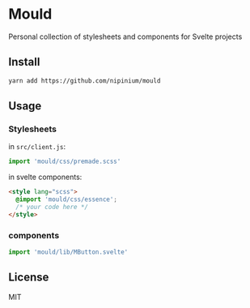 # Mould

Personal collection of stylesheets and components for Svelte projects

## Install

```sh
yarn add https://github.com/nipinium/mould
```

## Usage

### Stylesheets

in `src/client.js`:

```js
import 'mould/css/premade.scss'
```

in svelte components:

```html
<style lang="scss">
  @import 'mould/css/essence';
  /* your code here */
</style>
```

### components

```js
import 'mould/lib/MButton.svelte'
```

## License

MIT
